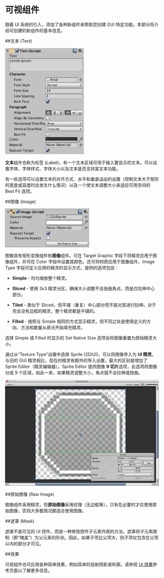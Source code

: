 可视组件
=================

随着 UI 系统的引入，添加了各种新组件来帮助您创建 GUI 特定功能。本部分将介绍可创建的新组件的基本信息。

##文本 (Text)

![](../uploads/Main/UI_TextInspector.png) 

**文本**组件也称为标签 (Label)，有一个文本区域可用于输入要显示的文本。可以设置字体、字体样式、字体大小以及文本是否支持富文本功能。

有一些选项可以设置文本的对齐方式、水平和垂直溢出的设置（控制文本大于矩形的宽度或高度时会发生什么情况）以及一个使文本调整大小来适应可用空间的 Best Fit 选项。

##图像 (Image)

![](../uploads/Main/UI_ImageInspector.png) 


图像具有矩形变换组件和**图像**组件。可在 Target Graphic 字段下将精灵应用于图像组件，并可在 Color 字段中设置其颜色。还可将材质应用于图像组件。Image Type 字段可定义应用的精灵的显示方式，提供的选项包括：

* **Simple** - 均匀缩放整个精灵。

* **Sliced** - 使用 3x3 精灵分区，确保大小调整不会扭曲角点，而是仅拉伸中心部分。

* **Tiled** - 类似于 Sliced，但平铺（重复）中心部分而不是对其进行拉伸。对于完全没有边框的精灵，整个精灵都是平铺的。

* **Filled** - 按照与 Simple 相同的方式显示精灵，但不同之处是使用定义的方向、方法和数量从原点开始填充精灵。

选择 Simple 或 Filled 时显示的 Set Native Size 选项会将图像重置为原始精灵大小。

通过从“Texture Type”设置中选择 Sprite (2D/UI)，可以将图像导入为 **UI 精灵**。与旧的 GUI 精灵相比，现在的精灵有额外的导入设置，最大的区别是增加了 Sprite Editor（精灵编辑器）。Sprite Editor 提供图像 **9 切片**选项，此选项将图像分成 9 个区域，如此一来，如果精灵调整大小，角点就不会拉伸或扭曲。

![](../uploads/Main/UI_SpriteEditor.png) 


##原始图像 (Raw Image)

图像组件采用精灵，但**原始图像**采用纹理（无边框等）。只有在必要时才应使用原始图像，否则大多数情况都适合使用图像。

##遮罩 (Mask)

遮罩不是可见的 UI 控件，而是一种修改控件子元素外观的方法。遮罩将子元素限制（即“掩盖”）为父元素的形状。因此，如果子项比父项大，则子项仅包含在父项以内的部分才可见。


##效果

可视组件也可应用各种简单效果，例如简单的投射阴影或轮廓。请参阅 [UI 效果](comp-UIEffects.html)参考页面以了解更多信息。


